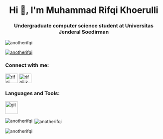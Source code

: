 <h1 align="center">Hi 👋, I'm Muhammad Rifqi Khoerulli</h1>
<h3 align="center">Undergraduate computer science student at Universitas Jenderal Soedirman</h3>

<p align="left"> <img src="https://komarev.com/ghpvc/?username=anotherifqi&label=Profile%20views&color=0e75b6&style=flat" alt="anotherifqi" /> </p>

<p align="left"> <a href="https://github.com/ryo-ma/github-profile-trophy"><img src="https://github-profile-trophy.vercel.app/?username=anotherifqi" alt="anotherifqi" /></a> </p>

<h3 align="left">Connect with me:</h3>
<p align="left">
<a href="https://linkedin.com/in/rifqi khoerulli" target="blank"><img align="center" src="https://raw.githubusercontent.com/rahuldkjain/github-profile-readme-generator/master/src/images/icons/Social/linked-in-alt.svg" alt="rifqi khoerulli" height="30" width="40" /></a>
<a href="https://instagram.com/rifqii.k" target="blank"><img align="center" src="https://raw.githubusercontent.com/rahuldkjain/github-profile-readme-generator/master/src/images/icons/Social/instagram.svg" alt="rifqii.k" height="30" width="40" /></a>
</p>

<h3 align="left">Languages and Tools:</h3>
<p align="left"> <a href="https://git-scm.com/" target="_blank" rel="noreferrer"> <img src="https://www.vectorlogo.zone/logos/git-scm/git-scm-icon.svg" alt="git" width="40" height="40"/> </a> </p>

<p><img align="left" src="https://github-readme-stats.vercel.app/api/top-langs?username=anotherifqi&show_icons=true&locale=en&layout=compact" alt="anotherifqi" /></p>

<p>&nbsp;<img align="center" src="https://github-readme-stats.vercel.app/api?username=anotherifqi&show_icons=true&locale=en" alt="anotherifqi" /></p>

<p><img align="center" src="https://github-readme-streak-stats.herokuapp.com/?user=anotherifqi&" alt="anotherifqi" /></p>
